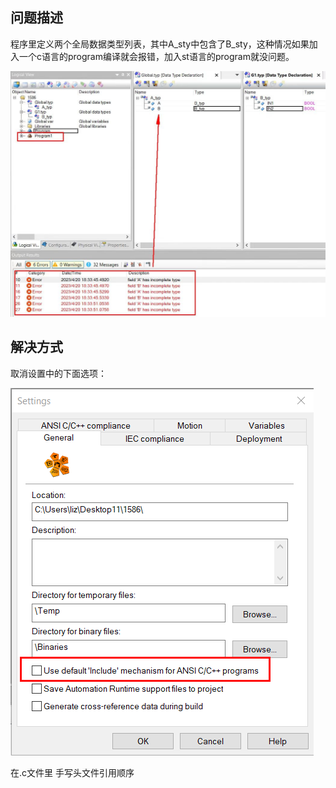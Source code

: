 ## 问题描述
程序里定义两个全局数据类型列表，其中A_sty中包含了B_sty，这种情况如果加入一个c语言的program编译就会报错，加入st语言的program就没问题。

![](FILES/008C语言使用结构体套用结构体报错field%20xx%20has%20incomplete%20type/image-20230421155525823.jpeg)



## 解决方式

取消设置中的下面选项：

![](FILES/008C语言使用结构体套用结构体报错field%20xx%20has%20incomplete%20type/image-20230421155537025.png)

在.c文件里 手写头文件引用顺序